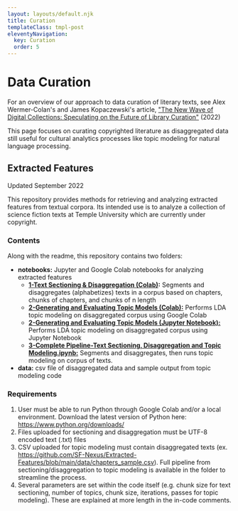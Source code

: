 ```yaml
---
layout: layouts/default.njk
title: Curation
templateClass: tmpl-post
eleventyNavigation:
  key: Curation
  order: 5
---
```

# Data Curation

For an overview of our approach to data curation of literary texts, see Alex Wermer-Colan's and James Kopaczewski's article, ["The New Wave of Digital Collections: Speculating on the Future of Library Curation"](https://www.jstor.org/stable/45420508#metadata_info_tab_contents) (2022)

This page focuses on curating copyrighted literature as disaggregated data still useful for cultural analytics processes like topic modeling for natural language processing. 

## Extracted Features

Updated September 2022

This repository provides methods for retrieving and analyzing extracted features from textual corpora. Its intended use is to analyze a collection of science fiction texts at Temple University which are currently under copyright. 

### Contents
Along with the readme, this repository contains two folders: 
- **notebooks:** Jupyter and Google Colab notebooks for analyzing extracted features
  - **[1-Text Sectioning & Disaggregation (Colab)](https://github.com/SF-Nexus/Extracted-Features/blob/main/notebooks/1-Text%20Sectioning%20%26%20Disaggregation%20(Colab).ipynb):** Segments and disaggregates (alphabetizes) texts in a corpus based on chapters, chunks of chapters, and chunks of n length
  - **[2-Generating and Evaluating Topic Models (Colab):](https://github.com/SF-Nexus/Extracted-Features/blob/main/notebooks/2-Generating%20and%20Evaluating%20Topic%20Models%20(Colab).ipynb)**  Performs LDA topic modeling on disaggregated corpus using Google Colab
  - **[2-Generating and Evaluating Topic Models (Jupyter Notebook):](https://github.com/SF-Nexus/Extracted-Features/blob/main/notebooks/Generating%20and%20Evaluating%20Topic%20Models%20(Jupyter%20Notebook).ipynb)**  Performs LDA topic modeling on disaggregated corpus using Jupyter Notebook
  - **[3-Complete Pipeline-Text Sectioning, Disaggregation and Topic Modeling.ipynb:](https://github.com/SF-Nexus/Extracted-Features/blob/main/notebooks/3-Complete%20Pipeline-Text%20Sectioning%2C%20Disaggregation%20and%20Topic%20Modeling.ipynb)** Segments and disaggregates, then runs topic modeling on corpus of texts. 
- **data:**  csv file of disaggregated data and sample output from topic modeling code

### Requirements
1. User must be able to run Python through Google Colab and/or a local environment. Download the latest version of Python here: https://www.python.org/downloads/ 
2. Files uploaded for sectioning and disaggregation must be UTF-8 encoded text (.txt) files 
3. CSV uploaded for topic modeling must contain disaggregated texts (ex. https://github.com/SF-Nexus/Extracted-Features/blob/main/data/chapters_sample.csv). Full pipeline from sectioning/disaggregation to topic modeling is available in the folder to streamline the process. 
4. Several parameters are set within the code itself (e.g. chunk size for text sectioning, number of topics, chunk size, iterations, passes for topic modeling). These are explained at more length in the in-code comments. 
